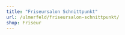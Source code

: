 ```yaml
---
title: "Friseursalon Schnittpunkt"
url: /ulmerfeld/friseursalon-schnittpunkt/
shop: Friseur
---
```

